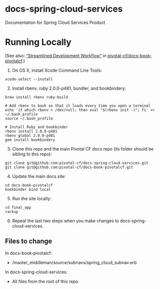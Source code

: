 # docs-spring-cloud-services
Documentation for Spring Cloud Services Product

# Running Locally

(See also: [&#8220;Streamlined Development Workflow&#8221;](https://github.com/pivotal-cf/docs-book-pivotalcf#streamlined-development-workflow) in [pivotal-cf/docs-book-pivotalcf](https://github.com/pivotal-cf/docs-book-pivotalcf).)

1. On OS X, install Xcode Command Line Tools:

```
xcode-select --install
```

2. Install rbenv, ruby 2.0.0-p481, bundler, and bookbindery:
  
  ```
brew install rbenv ruby-build

# Add rbenv to bash so that it loads every time you open a terminal
echo 'if which rbenv > /dev/null; then eval "$(rbenv init -)"; fi' >> ~/.bash_profile
source ~/.bash_profile

# Install Ruby and bookbinder
rbenv install 2.0.0-p481
rbenv global 2.0.0-p481
gem install bookbindery
  ```
  
3. Clone this repo and the main Pivotal CF docs repo (its folder should be sibling to this repo):
  
  ```
git clone git@github.com:pivotal-cf/docs-spring-cloud-services.git
git clone git@github.com:pivotal-cf/docs-book-pivotalcf.git
  ```

4. Update the main docs site:
  
  ```
cd docs-book-pivotalcf
bookbinder bind local
  ```
  
5. Run the site locally:

  ```
cd final_app
rackup
  ```
  
6. Repeat the last two steps when you make changes to docs-spring-cloud-services.

## Files to change

In docs-book-pivotalcf:
- /master_middleman/source/subnavs/spring_cloud_subnav.erb

In docs-spring-cloud-services:
- All files from the root of this repo



